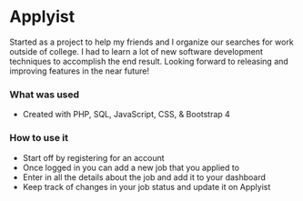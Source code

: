 # Applyist
Started as a project to help my friends and I organize our searches for work outside of college. I had to learn a lot of new software development techniques to accomplish the end result. Looking forward to releasing and improving features in the near future!

### What was used
* Created with PHP, SQL, JavaScript, CSS, & Bootstrap 4

### How to use it
* Start off by registering for an account
* Once logged in you can add a new job that you applied to
* Enter in all the details about the job and add it to your dashboard
* Keep track of changes in your job status and update it on Applyist
